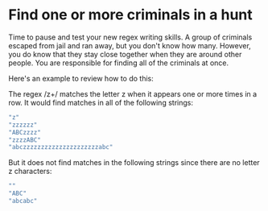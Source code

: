 # Find one or more criminals in a hunt

Time to pause and test your new regex writing skills. A group of criminals escaped from jail and ran away, but you don't know how many. However, you do know that they stay close together when they are around other people. You are responsible for finding all of the criminals at once.

Here's an example to review how to do this:

The regex /z+/ matches the letter z when it appears one or more times in a row. It would find matches in all of the following strings:

```sh
"z"
"zzzzzz"
"ABCzzzz"
"zzzzABC"
"abczzzzzzzzzzzzzzzzzzzzzabc"
```
But it does not find matches in the following strings since there are no letter z characters:

```sh
""
"ABC"
"abcabc"
```
